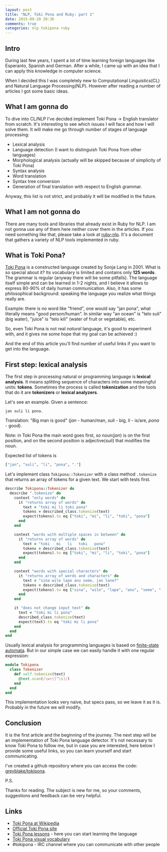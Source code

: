 ```yaml
---
layout: post
title: "NLP, Toki Pona and Ruby: part 1"
date: 2015-09-20 20:36
comments: true
categories: nlp tokipona ruby
---
```

## Intro
During last few years, I spent a lot of time learning foreign languages like Esperanto, Spanish and German.
After a while, I came up with an idea that I can apply this knowledge in computer science.

When I decided this I was completely new to Computational Linguistics(CL) and Natural Language Processing(NLP).
However after reading a number of articles I got some basic ideas.

## What I am gonna do
To dive into CL/NLP I've decided implement Toki Pona -> English translator from scratch.
It's interesting to see which issues I will face and how I will solve them.
It will make me go through number of stages of language processing:

* Lexical analysis
* Language detection (I want to distinguish Toki Pona from other languages)
* Morphological analysis (actually will be skipped because of simplicity of Toki Pona)
* Syntax analysis
* Word translation
* Syntax tree conversion
* Generation of final translation with respect to English grammar.

Anyway, this list is not strict, and probably it will be modified in the future.

## What I am not gonna do
There are many tools and libraries that already exist in Ruby for NLP.
I am not gonna use any of them here neither cover them in the articles.
If you need something like that, please take a look at [ruby-nlp](https://github.com/diasks2/ruby-nlp).
It's a document that gathers a variety of NLP tools implemented in ruby.

<!--more-->

## What is Toki Pona?

[Toki Pona](https://en.wikipedia.org/wiki/Toki_Pona) is a constructed language created by Sonja Lang in 2001.
What is so special about it? Its vocabulary is limited and contains only **125 words**.
The grammar is regular (anyway there will be some pitfalls). The language itself simple and can be learned in 1-2 nights,
and I believe it allows to express 80-90% of daily human communication. Also, it has some philosophical background:
speaking the language you realize what things really are.

Example: there is no word like "friend", one would say "jan pona", what literally  means "good person/human".
In similar way "an ocean" is "telo suli" (big water), "juice" is "telo kili" (water of fruit or vegetable), etc.

So, even Toki Pona is not real _natural_ language, it's good to experiment with, and it gives me some hope that my
goal can be achieved :)

And the end of this article you'll find number of useful links if you want to get into the language.


## First step: lexical analysis

The first step in processing natural or programming language is **lexical analysis**. It means splitting sequence of
characters into some meaningful units: **tokens**. Sometimes the process is called **tokenization** and
the tools that do it are **tokenizers** or **lexical analyzers**.

Let's see an example. Given a sentence:
```
jan suli li pona.
```
Translation: "Big man is good"
(_jan_ - human/man, _suli_ - big, _li_ - is/are, _pona_ - good).

Note: in Toki Pona the main word goes first, so noun(_jan_) is on the first position,
and on the second position is adjective(_suli_) that modifies the noun.


Expected list of tokens is
```ruby
["jan", "suli", "li", "pona", "."]
```

Let's implement class `Tokipona::Tokenizer` with a class method `.tokenize` that returns an array of
tokens for a given text. We start with tests first.

```ruby
describe Tokipona::Tokenizer do
  describe ".tokenize" do
    context "only words" do
      it "returns array of words" do
        text = "toki mi li toki pona"
        tokens = described_class.tokenize(text)
        expect(tokens).to eq ["toki", "mi", "li", "toki", "pona"]
      end
    end

    context "words with multiple spaces in between" do
      it "returns array of words" do
        text = "toki   mi   li   toki   pona"
        tokens = described_class.tokenize(text)
        expect(tokens).to eq ["toki", "mi", "li", "toki", "pona"]
      end
    end

    context "words with special characters" do
      it "returns array of words and characters" do
        text = "sina wile lape anu seme, jan lane?"
        tokens = described_class.tokenize(text)
        expect(tokens).to eq ["sina", "wile", "lape", "anu", "seme", ",", "jan", "lane", "?"]
      end
    end

    it "does not change input text" do
      text = "toki mi li pona"
      described_class.tokenize(text)
      expect(text).to eq "toki mi li pona"
    end
  end
end
```

Usually lexical analysis for programming languages is based on [finite-state automata](http://web.cse.ohio-state.edu/~gurari/course/cse756/html/cse756se2.html).
But in our simple case we can easily handle it with one regular expression:

```ruby
module Tokipona
  class Tokenizer
    def self.tokenize(text)
      @text.scan(/\w+|[^\s]/)
    end
  end
end
```

This implementation looks very naive, but specs pass, so we leave it as it is.
Probably in the future we will modify.

## Conclusion

It is the first article and the beginning of the journey. The next step will be an implementation
of Toki Pona language detector. It's not necessary to know Toki Pona to follow me,
but in case you are interested, here below I provide some useful links, so you can learn yourself
and start communicating.

I've created a github repository where you can access the code: [greyblake/tokipona](https://github.com/greyblake/tokipona).

P.S.

Thanks for reading. The subject is new for me, so your comments, suggestions and feedback can be very helpful.


## Links

* [Toki Pona at Wikipedia](https://en.wikipedia.org/wiki/Toki_Pona)
* [Official Toki Pona site](http://tokipona.org/)
* [Toki Pona lessons](http://rowa.giso.de/languages/toki-pona/english/lessons.php) - here you can start learning the language
* [Toki Pona visual vocabulary](http://x-raizor.github.io/visual-tokipona/index.html)
* \#tokipona - IRC channel where you can communicate with other people

